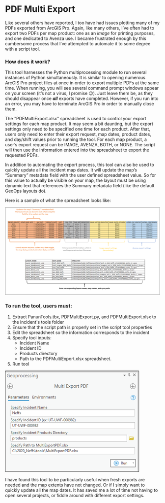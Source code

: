 # PDF Multi Export

Like several others have reported, I too have had issues plotting many of my PDFs exported from ArcGIS Pro. Again, like many others, I’ve often had to export two PDFs per map product: one as an *image* for printing purposes, and one dedicated to Avenza use. I became frustrated enough by this cumbersome process that I’ve attempted to automate it to some degree with a script tool.

### How does it work?

This tool harnesses the Python multiprocessing module to run several instances of Python simultaneously. It is similar to opening numerous ArcGIS Pro project files at once in order to export multiple PDFs at the same time. When running, you will see several command prompt windows appear on your screen (it’s not a virus, I promise :wink:). Just leave them be, as they should disappear once ***all*** exports have completed. However, if you run into an error, you may have to terminate ArcGIS Pro in order to manually close them.

The "PDFMultiExport.xlsx" spreadsheet is used to control your export settings for each map product. It may seem a bit daunting, but the export settings only need to be specified one time for each product. After that, users only need to enter their export request, map dates, product dates, and day/shift values prior to running the tool. For each map product, a user’s export request can be IMAGE, AVENZA, BOTH, or NONE. The script will then use the information entered into the spreadsheet to export the requested PDFs.

In addition to automating the export process, this tool can also be used to quickly update all the incident map dates. It will update the map’s “Summary” metadata field with the user defined spreadsheet value. So for this value to actually be visible on your map, the layout must be using dynamic text that references the Summary metadata field (like the default GeoOps layouts do).

Here is a sample of what the spreadsheet looks like:

![screenshot_PDFMultiExport_1.png](/docs/screenshot_PDFMultiExport_1.png?raw=true)

### To run the tool, users must:
1. Extract PanunTools.tbx, PDFMultiExport.py, and PDFMultiExport.xlsx to the incident's tools folder
2. Ensure that the script path is properly set in the script tool properties
3. Edit the spreadsheet so the information corresponds to the incident  
4. Specify tool inputs:
    - Incident Name
    - Incident ID
    - Products directory
    - Path to the PDFMultiExport.xlsx spreadsheet.
5. Run tool

![screenshot_PDFMultiExport_2.png](/docs/screenshot_PDFMultiExport_2.png?raw=true)

I have found this tool to be particularly useful when fresh exports are needed and the map extents have not changed. Or if I simply want to quickly update all the map dates. It has saved me a lot of time not having to open several projects, or fiddle around with different export settings.

